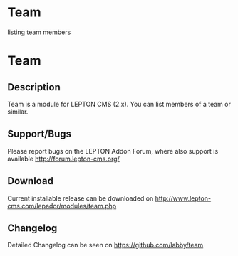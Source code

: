 # Team
listing team members

# Team
## Description
Team is a module for LEPTON CMS (2.x). 
You can list members of a team or similar.

## Support/Bugs
Please report bugs on the LEPTON Addon Forum, where also support is available
http://forum.lepton-cms.org/

## Download
Current installable release can be downloaded on
http://www.lepton-cms.com/lepador/modules/team.php

## Changelog
Detailed Changelog can be seen on
https://github.com/labby/team
